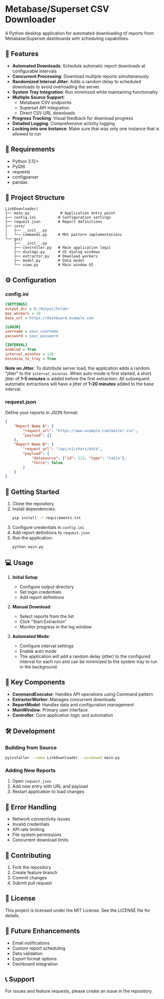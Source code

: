 # Metabase/Superset CSV Downloader

A Python desktop application for automated downloading of reports from Metabase/Superset dashboards with scheduling capabilities.

## 🌟 Features

- **Automated Downloads**: Schedule automatic report downloads at configurable intervals
- **Concurrent Processing**: Download multiple reports simultaneously 
- **Randomized Interval Jitter**: Adds a random delay to scheduled downloads to avoid overloading the server.
- **System Tray Integration**: Run minimized while maintaining functionality
- **Multiple Source Support**: 
  - Metabase CSV endpoints
  - Superset API integration
  - Direct CSV URL downloads
- **Progress Tracking**: Visual feedback for download progress
- **Detailed Logging**: Comprehensive activity logging
- **Locking into one Instance**: Make sure that was only one instance that is allowed to run

## 🔧 Requirements

- Python 3.12+
- PyQt6
- requests
- configparser
- pandas

## 📁 Project Structure

```
LinkDownloader/
├── main.py              # Application entry point
├── config.ini          # Configuration settings
├── request.json        # Report definitions
├── core/
│   ├── __init__.py
│   └── commands.py     # MVC pattern implementations
└── gui/
    ├── __init__.py
    ├── controller.py   # Main application logic
    ├── dialogs.py      # UI dialog windows
    ├── extractor.py    # Download workers
    ├── model.py        # Data model
    └── view.py         # Main window UI
```

## ⚙️ Configuration

### config.ini
```ini
[SETTINGS]
output_dir = D:/Output/Folder
max_workers = 10
base_url = https://dashboard.example.com

[LOGIN]
username = your_username
password = your_password

[INTERVAL]
enabled = True
interval_minutes = 120
minimize_to_tray = True
```
**Note on Jitter**: To distribute server load, the application adds a random "jitter" to the `interval_minutes`. When auto-mode is first started, a short jitter of **1-5 minutes** is added before the first extraction. All subsequent automatic extractions will have a jitter of **1-20 minutes** added to the base interval.

### request.json
Define your reports in JSON format:
```json
{
    "Report Name A": {
        "request_url": "https://www.example.com/master.csv",
        "payload": {}
    },
    "Report Name B": {
        "request_url": "/api/v1/chart/data",
        "payload": {
            "datasource": {"id": 123, "type": "table"},
            "force": false
        }
    }
}
```

## 🚀 Getting Started

1. Clone the repository
2. Install dependencies:
   ```bash
   pip install -r requirements.txt
   ```
3. Configure credentials in `config.ini`
4. Add report definitions to `request.json`
5. Run the application:
   ```bash
   python main.py
   ```

## 💻 Usage

1. **Initial Setup**:
   - Configure output directory
   - Set login credentials
   - Add report definitions

2. **Manual Download**:
   - Select reports from the list
   - Click "Start Extraction"
   - Monitor progress in the log window

3. **Automated Mode**:
   - Configure interval settings
   - Enable auto mode
   - The application will add a random delay (jitter) to the configured interval for each run and can be minimized to the system tray to run in the background.

## 🔑 Key Components

- **CommandExecutor**: Handles API operations using Command pattern
- **ExtractorWorker**: Manages concurrent downloads
- **ReportModel**: Handles data and configuration management
- **MainWindow**: Primary user interface
- **Controller**: Core application logic and automation

## 🛠️ Development

### Building from Source
```bash
pyinstaller --name LinkDownloader --windowed main.py
```

### Adding New Reports
1. Open `request.json`
2. Add new entry with URL and payload
3. Restart application to load changes

## 📝 Error Handling

- Network connectivity issues
- Invalid credentials
- API rate limiting
- File system permissions
- Concurrent download limits

## 🤝 Contributing

1. Fork the repository
2. Create feature branch
3. Commit changes
4. Submit pull request

## 📄 License

This project is licensed under the MIT License. See the LICENSE file for details.

## 🔮 Future Enhancements

- Email notifications
- Custom report scheduling
- Data validation
- Export format options
- Dashboard integration

## 📞 Support

For issues and feature requests, please create an issue in the repository.